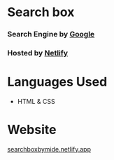 # Search box 

### Search Engine by [Google](google.com)
### Hosted by [Netlify](app.netlify.com)

# Languages Used
- HTML & CSS

# Website
[searchboxbymide.netlify.app](https://searchboxbymide.netlify.app/)
